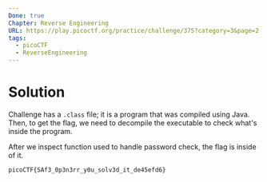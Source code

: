```yaml
---
Done: true
Chapter: Reverse Engineering
URL: https://play.picoctf.org/practice/challenge/375?category=3&page=2
tags:
  - picoCTF
  - ReverseEngineering
---
```


# Solution

Challenge has a `.class` file; it is a program that was compiled using Java. Then, to get the flag, we need to decompile the executable to check what's inside the program.

After we inspect function used to handle password check, the flag is inside of it.

```plain
picoCTF{SAf3_0p3n3rr_y0u_solv3d_it_de45efd6}
```
